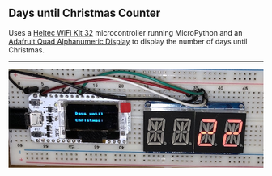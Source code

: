 ## Days until Christmas Counter

Uses a [Heltec WiFi Kit 32](https://heltec.org/project/wifi-kit-32/) microcontroller running MicroPython and an [Adafruit Quad Alphanumeric Display](https://www.adafruit.com/product/1911) to display the number of days until Christmas.

------

![project](images/project.jpg)

